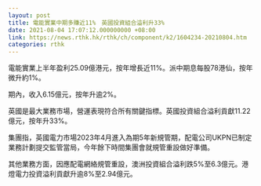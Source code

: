 ```yaml
---
layout: post
title: 電能實業中期多賺近11%　英國投資組合溢利升33%
date: 2021-08-04 17:07:12.000000000 +08:00
link: https://news.rthk.hk/rthk/ch/component/k2/1604234-20210804.htm
categories: rthk
---
```


電能實業上半年盈利25.09億港元，按年增長近11%。派中期息每股78港仙，按年微升約1%。

期內，收入6.15億元，按年升逾2%。

英國是最大業務市場，營運表現符合所有關鍵指標。英國投資組合溢利貢獻11.22億元，按年升33%。

集團指，英國電力市場2023年4月進入為期5年新規管期，配電公司UKPN已制定業務計劃提交監管當局，今年餘下時間集團會就規管重設做好準備。

其他業務方面，因應配電網絡規管重設，澳洲投資組合溢利跌5%至6.3億元。港燈電力投資溢利貢獻升逾8%至2.94億元。
